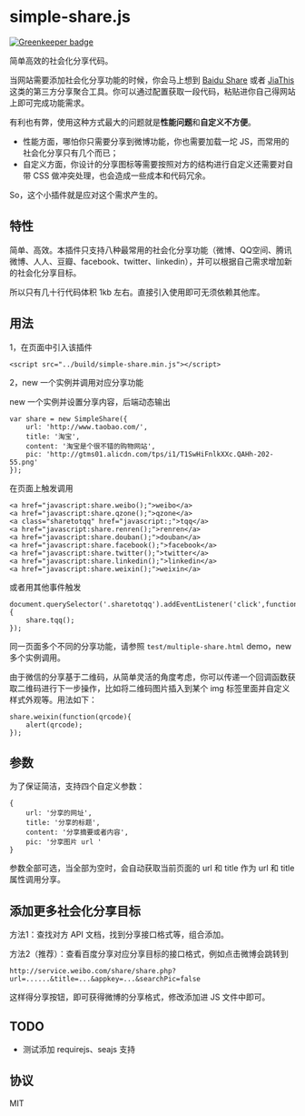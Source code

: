 simple-share.js
===============

[![Greenkeeper badge](https://badges.greenkeeper.io/yujiangshui/simple-share.js.svg)](https://greenkeeper.io/)

简单高效的社会化分享代码。

当网站需要添加社会化分享功能的时候，你会马上想到 [Baidu Share](http://share.baidu.com/) 或者 [JiaThis](http://www.jiathis.com/) 这类的第三方分享聚合工具。你可以通过配置获取一段代码，粘贴进你自己得网站上即可完成功能需求。

有利也有弊，使用这种方式最大的问题就是**性能问题**和**自定义不方便**。

* 性能方面，哪怕你只需要分享到微博功能，你也需要加载一坨 JS，而常用的社会化分享只有几个而已；
* 自定义方面，你设计的分享图标等需要按照对方的结构进行自定义还需要对自带 CSS 做冲突处理，也会造成一些成本和代码冗余。

So，这个小插件就是应对这个需求产生的。

## 特性

简单、高效。本插件只支持八种最常用的社会化分享功能（微博、QQ空间、腾讯微博、人人、豆瓣、facebook、twitter、linkedin），并可以根据自己需求增加新的社会化分享目标。

所以只有几十行代码体积 1kb 左右。直接引入使用即可无须依赖其他库。

## 用法

1，在页面中引入该插件

`<script src="../build/simple-share.min.js"></script>`

2，new 一个实例并调用对应分享功能

new 一个实例并设置分享内容，后端动态输出

```
var share = new SimpleShare({
	url: 'http://www.taobao.com/',
	title: '淘宝',
	content: '淘宝是个很不错的购物网站',
	pic: 'http://gtms01.alicdn.com/tps/i1/T1SwHiFnlkXXc.QAHh-202-55.png'
});
```

在页面上触发调用

```
<a href="javascript:share.weibo();">weibo</a>
<a href="javascript:share.qzone();">qzone</a>
<a class="sharetotqq" href="javascript:;">tqq</a>
<a href="javascript:share.renren();">renren</a>
<a href="javascript:share.douban();">douban</a>
<a href="javascript:share.facebook();">facebook</a>
<a href="javascript:share.twitter();">twitter</a>
<a href="javascript:share.linkedin();">linkedin</a>
<a href="javascript:share.weixin();">weixin</a>
```
或者用其他事件触发

```
document.querySelector('.sharetotqq').addEventListener('click',function() {
	share.tqq();
});
```

同一页面多个不同的分享功能，请参照 `test/multiple-share.html` demo，new 多个实例调用。

由于微信的分享基于二维码，从简单灵活的角度考虑，你可以传递一个回调函数获取二维码进行下一步操作，比如将二维码图片插入到某个 img 标签里面并自定义样式外观等。用法如下：

```
share.weixin(function(qrcode){
	alert(qrcode);
});
```

## 参数

为了保证简洁，支持四个自定义参数：

```
{
	url: '分享的网址',
	title: '分享的标题',
	content: '分享摘要或者内容',
	pic: '分享图片 url '
}
```
参数全部可选，当全部为空时，会自动获取当前页面的 url 和 title 作为 url 和 title 属性调用分享。

## 添加更多社会化分享目标

方法1：查找对方 API 文档，找到分享接口格式等，组合添加。

方法2（推荐）：查看百度分享对应分享目标的接口格式，例如点击微博会跳转到

```
http://service.weibo.com/share/share.php?url=......&title=...&appkey=...&searchPic=false
```

这样得分享按钮，即可获得微博的分享格式，修改添加进 JS 文件中即可。

## TODO

* 测试添加 requirejs、seajs 支持

## 协议

MIT



